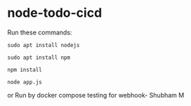 # node-todo-cicd

Run these commands:


`sudo apt install nodejs`


`sudo apt install npm`


`npm install`

`node app.js`

or Run by docker compose
testing for webhook- Shubham M

